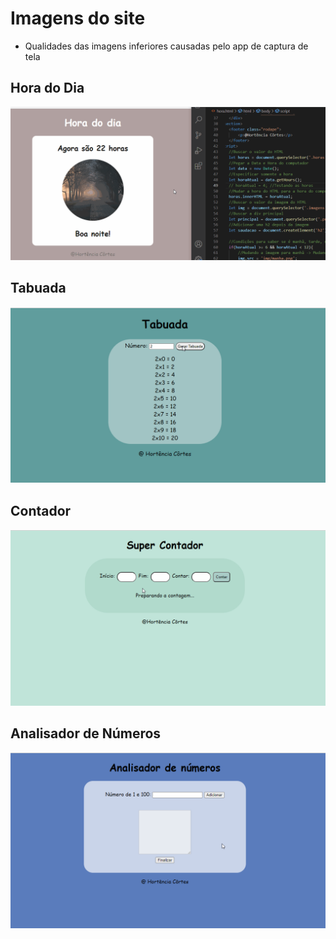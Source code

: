 # Imagens do site
- Qualidades das imagens inferiores causadas pelo app de captura de tela

## Hora do Dia
![enter image description here](https://github.com/HortenciaCorts/mini-projetos-js/blob/main/horas.gif?raw=true)

## Tabuada
![enter image description here](https://github.com/HortenciaCorts/mini-projetos-js/blob/main/tabuada.gif?raw=true)

## Contador
![enter image description here](https://github.com/HortenciaCorts/mini-projetos-js/blob/main/contador.gif?raw=true)

## Analisador de Números
![enter image description here](https://github.com/HortenciaCorts/mini-projetos-js/blob/main/analisadorNumeros.gif?raw=true)